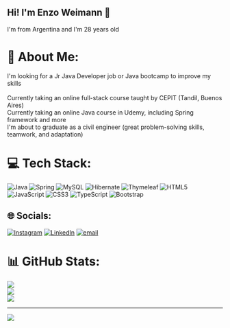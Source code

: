 ## Hi! I'm Enzo Weimann 👋

I'm from Argentina and I'm 28 years old

# 💫 About Me:
I'm looking for a Jr Java Developer job or Java bootcamp to improve my skills<br><br>
Currently taking an online full-stack  course taught by CEPIT (Tandil, Buenos Aires)<br>
Currently taking an online Java course in Udemy, including Spring framework and more<br>
I'm about to graduate as a civil engineer (great problem-solving skills, teamwork, and adaptation)

# 💻 Tech Stack:
![Java](https://img.shields.io/badge/java-%23ED8B00.svg?style=for-the-badge&logo=openjdk&logoColor=white) ![Spring](https://img.shields.io/badge/spring-%236DB33F.svg?style=for-the-badge&logo=spring&logoColor=white) ![MySQL](https://img.shields.io/badge/mysql-4479A1.svg?style=for-the-badge&logo=mysql&logoColor=white) ![Hibernate](https://img.shields.io/badge/Hibernate-59666C?style=for-the-badge&logo=Hibernate&logoColor=white) ![Thymeleaf](https://img.shields.io/badge/Thymeleaf-%23005C0F.svg?style=for-the-badge&logo=Thymeleaf&logoColor=white) ![HTML5](https://img.shields.io/badge/html5-%23E34F26.svg?style=for-the-badge&logo=html5&logoColor=white) ![JavaScript](https://img.shields.io/badge/javascript-%23323330.svg?style=for-the-badge&logo=javascript&logoColor=%23F7DF1E) ![CSS3](https://img.shields.io/badge/css3-%231572B6.svg?style=for-the-badge&logo=css3&logoColor=white) ![TypeScript](https://img.shields.io/badge/typescript-%23007ACC.svg?style=for-the-badge&logo=typescript&logoColor=white) ![Bootstrap](https://img.shields.io/badge/bootstrap-%238511FA.svg?style=for-the-badge&logo=bootstrap&logoColor=white)

## 🌐 Socials:
[![Instagram](https://img.shields.io/badge/Instagram-%23E4405F.svg?logo=Instagram&logoColor=white)](https://instagram.com/enzo.weimann) [![LinkedIn](https://img.shields.io/badge/LinkedIn-%230077B5.svg?logo=linkedin&logoColor=white)](https://linkedin.com/in/www.linkedin.com/in/enzo-weimann-44b200242) [![email](https://img.shields.io/badge/Email-D14836?logo=gmail&logoColor=white)](mailto:enzoweimann@gmail.com) 

# 📊 GitHub Stats:
![](https://github-readme-stats.vercel.app/api?username=EnzoWeimann&theme=dark&hide_border=false&include_all_commits=false&count_private=false)<br/>
![](https://nirzak-streak-stats.vercel.app/?user=EnzoWeimann&theme=dark&hide_border=false)<br/>
![](https://github-readme-stats.vercel.app/api/top-langs/?username=EnzoWeimann&theme=dark&hide_border=false&include_all_commits=false&count_private=false&layout=compact)

---
[![](https://visitcount.itsvg.in/api?id=EnzoWeimann&icon=0&color=0)](https://visitcount.itsvg.in)

<!-- Proudly created with GPRM ( https://gprm.itsvg.in ) -->
